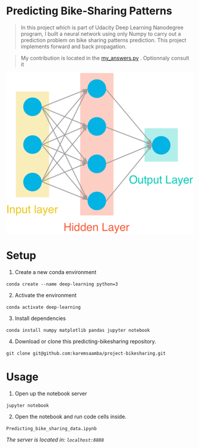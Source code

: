# Predicting Bike-Sharing Patterns

> In this project which is part of Udacity Deep Learning Nanodegree program, I built a neural network using only Numpy to carry out a prediction problem on bike sharing patterns prediction. This project implements forward and back propagation. 

>My contribution is located in the [my_answers.py](my_answers.py) . Optionnaly consult it 



![Neural network](assets/neural_network.png)


# Setup

1. Create a new conda environment


`conda create --name deep-learning python=3`


2. Activate the environment

`conda activate deep-learning`


3. Install dependencies

`conda install numpy matplotlib pandas jupyter notebook`

4. Download or clone this predicting-bikesharing repository.

`git clone git@github.com:karemsaamba/project-bikesharing.git`



# Usage

1. Open up the notebook server 

`jupyter notebook`

2. Open the notebook and run code cells inside. 

`Predicting_bike_sharing_data.ipynb`

<em>The server is located in: `localhost:8888`</em>

